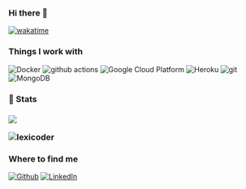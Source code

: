 ### Hi there 👋
[![wakatime](https://wakatime.com/badge/user/f0ba8fe5-0102-41e9-aa49-1864bfbd9cf8.svg)](https://wakatime.com/@f0ba8fe5-0102-41e9-aa49-1864bfbd9cf8)
<h3>Things I work with</h3>
<p>
  <img alt="Docker" src="https://img.shields.io/badge/-Docker-46a2f1?style=flat-square&logo=docker&logoColor=white" />
  <img alt="github actions" src="https://img.shields.io/badge/-Github_Actions-2088FF?style=flat-square&logo=github-actions&logoColor=white" />
  <img alt="Google Cloud Platform" src="https://img.shields.io/badge/-Google_Cloud_Platform-1a73e8?style=flat-square&logo=google-cloud&logoColor=white" />
  <img alt="Heroku" src="https://img.shields.io/badge/-Heroku-430098?style=flat-square&logo=heroku&logoColor=white" />
  <img alt="git" src="https://img.shields.io/badge/-Git-F05032?style=flat-square&logo=git&logoColor=white" />
  <img alt="MongoDB" src="https://img.shields.io/badge/-MongoDB-13aa52?style=flat-square&logo=mongodb&logoColor=white" />
</p>
<h3>🎉 Stats<h3>
<a href="https://github.com/c">
  <img align="center" src="https://github-readme-stats.vercel.app/api/wakatime?username=lexicoder&layout=compact" />
</a>
<p align="left"> <img src="https://github-readme-stats.vercel.app/api?username=lexicoder&show_icons=true" alt="lexicoder" />
<h3>Where to find me</h3>
<p><a href="https://github.com/lexicoder" target="_blank"><img alt="Github" src="https://img.shields.io/badge/GitHub-%2312100E.svg?&style=for-the-badge&logo=Github&logoColor=white" /></a> <a href="https://www.linkedin.com/in/dimeji" target="_blank"><img alt="LinkedIn" src="https://img.shields.io/badge/linkedin-%230077B5.svg?&style=for-the-badge&logo=linkedin&logoColor=white" /></a> 
</p>
<!--
**lexicoder/lexicoder** is a ✨ _special_ ✨ repository because its `README.md` (this file) appears on your GitHub profile.

Here are some ideas to get you started:

- 🔭 I’m currently working on ...
- 🌱 I’m currently learning ...
- 👯 I’m looking to collaborate on ...
- 🤔 I’m looking for help with ...
- 💬 Ask me about ...
- 📫 How to reach me: ...
- 😄 Pronouns: ...
- ⚡ Fun fact: ...
-->
